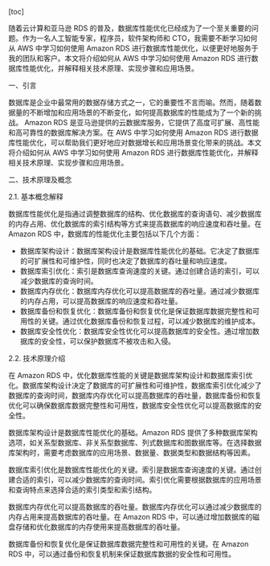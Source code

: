
[toc]                    
                
                
随着云计算和亚马逊 RDS 的普及，数据库性能优化已经成为了一个至关重要的问题。作为一名人工智能专家，程序员，软件架构师和 CTO，我需要不断学习如何从 AWS 中学习如何使用 Amazon RDS 进行数据库性能优化，以便更好地服务于我的团队和客户。本文将介绍如何从 AWS 中学习如何使用 Amazon RDS 进行数据库性能优化，并解释相关技术原理、实现步骤和应用场景。

一、引言

数据库是企业中最常用的数据存储方式之一，它的重要性不言而喻。然而，随着数据量的不断增加和应用场景的不断变化，如何提高数据库的性能成为了一个新的挑战。 Amazon RDS 是亚马逊提供的云数据库服务，它提供了高度可扩展、高性能和高可靠性的数据库解决方案。在 AWS 中学习如何使用 Amazon RDS 进行数据库性能优化，可以帮助我们更好地应对数据增长和应用场景变化带来的挑战。本文将介绍如何从 AWS 中学习如何使用 Amazon RDS 进行数据库性能优化，并解释相关技术原理、实现步骤和应用场景。

二、技术原理及概念

2.1. 基本概念解释

数据库性能优化是指通过调整数据库的结构、优化数据库的查询语句、减少数据库的内存占用、优化数据库的索引结构等方式来提高数据库的响应速度和吞吐量。在 Amazon RDS 中，数据库的性能优化主要包括以下几个方面：

* 数据库架构设计：数据库架构设计是数据库性能优化的基础。它决定了数据库的可扩展性和可维护性，同时也决定了数据库的吞吐量和响应速度。
* 数据库索引优化：索引是数据库查询速度的关键。通过创建合适的索引，可以减少数据库的查询时间。
* 数据库内存优化：数据库内存优化可以提高数据库的吞吐量。通过减少数据库的内存占用，可以提高数据库的响应速度和吞吐量。
* 数据库备份和恢复优化：数据库备份和恢复优化是保证数据库数据完整性和可用性的关键。通过优化数据库备份和恢复过程，可以减少数据库的维护成本。
* 数据库安全性优化：数据库安全性优化可以提高数据库的安全性。通过增加数据库的安全性，可以保护数据库不被攻击和入侵。

2.2. 技术原理介绍

在 Amazon RDS 中，优化数据库性能的关键是数据库架构设计和数据库索引优化。数据库架构设计决定了数据库的可扩展性和可维护性，数据库索引优化减少了数据库的查询时间，数据库内存优化可以提高数据库的吞吐量，数据库备份和恢复优化可以确保数据库数据完整性和可用性，数据库安全性优化可以提高数据库的安全性。

数据库架构设计是数据库性能优化的基础。Amazon RDS 提供了多种数据库架构选项，如关系型数据库、非关系型数据库、列式数据库和图数据库等。在选择数据库架构时，需要考虑数据库的应用场景、数据量、数据类型和数据结构等因素。

数据库索引优化是数据库性能优化的关键。索引是数据库查询速度的关键。通过创建合适的索引，可以减少数据库的查询时间。索引优化需要根据数据库的应用场景和查询特点来选择合适的索引类型和索引结构。

数据库内存优化可以提高数据库的吞吐量。数据库内存优化可以通过减少数据库的内存占用来提高数据库的吞吐量。在 Amazon RDS 中，可以通过增加数据库的磁盘存储和优化数据库的内存使用来提高数据库的吞吐量。

数据库备份和恢复优化是保证数据库数据完整性和可用性的关键。在 Amazon RDS 中，可以通过备份和恢复机制来保证数据库数据的安全性和可用性。

